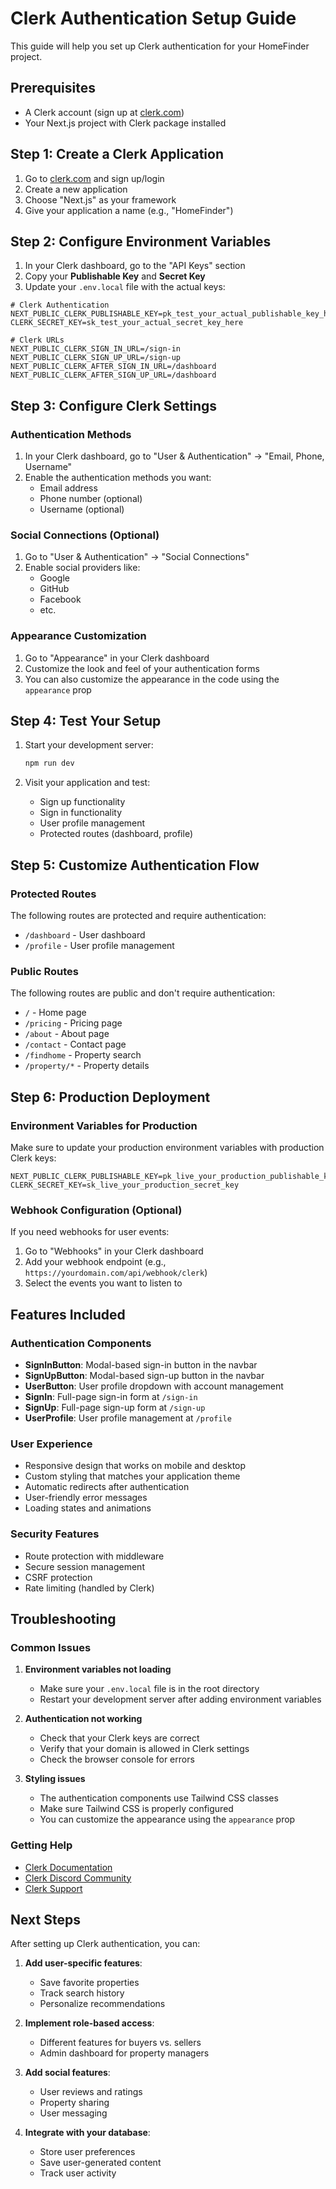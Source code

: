 # Clerk Authentication Setup Guide

This guide will help you set up Clerk authentication for your HomeFinder project.

## Prerequisites

- A Clerk account (sign up at [clerk.com](https://clerk.com))
- Your Next.js project with Clerk package installed

## Step 1: Create a Clerk Application

1. Go to [clerk.com](https://clerk.com) and sign up/login
2. Create a new application
3. Choose "Next.js" as your framework
4. Give your application a name (e.g., "HomeFinder")

## Step 2: Configure Environment Variables

1. In your Clerk dashboard, go to the "API Keys" section
2. Copy your **Publishable Key** and **Secret Key**
3. Update your `.env.local` file with the actual keys:

```env
# Clerk Authentication
NEXT_PUBLIC_CLERK_PUBLISHABLE_KEY=pk_test_your_actual_publishable_key_here
CLERK_SECRET_KEY=sk_test_your_actual_secret_key_here

# Clerk URLs
NEXT_PUBLIC_CLERK_SIGN_IN_URL=/sign-in
NEXT_PUBLIC_CLERK_SIGN_UP_URL=/sign-up
NEXT_PUBLIC_CLERK_AFTER_SIGN_IN_URL=/dashboard
NEXT_PUBLIC_CLERK_AFTER_SIGN_UP_URL=/dashboard
```

## Step 3: Configure Clerk Settings

### Authentication Methods
1. In your Clerk dashboard, go to "User & Authentication" → "Email, Phone, Username"
2. Enable the authentication methods you want:
   - Email address
   - Phone number (optional)
   - Username (optional)

### Social Connections (Optional)
1. Go to "User & Authentication" → "Social Connections"
2. Enable social providers like:
   - Google
   - GitHub
   - Facebook
   - etc.

### Appearance Customization
1. Go to "Appearance" in your Clerk dashboard
2. Customize the look and feel of your authentication forms
3. You can also customize the appearance in the code using the `appearance` prop

## Step 4: Test Your Setup

1. Start your development server:
   ```bash
   npm run dev
   ```

2. Visit your application and test:
   - Sign up functionality
   - Sign in functionality
   - User profile management
   - Protected routes (dashboard, profile)

## Step 5: Customize Authentication Flow

### Protected Routes
The following routes are protected and require authentication:
- `/dashboard` - User dashboard
- `/profile` - User profile management

### Public Routes
The following routes are public and don't require authentication:
- `/` - Home page
- `/pricing` - Pricing page
- `/about` - About page
- `/contact` - Contact page
- `/findhome` - Property search
- `/property/*` - Property details

## Step 6: Production Deployment

### Environment Variables for Production
Make sure to update your production environment variables with production Clerk keys:

```env
NEXT_PUBLIC_CLERK_PUBLISHABLE_KEY=pk_live_your_production_publishable_key
CLERK_SECRET_KEY=sk_live_your_production_secret_key
```

### Webhook Configuration (Optional)
If you need webhooks for user events:
1. Go to "Webhooks" in your Clerk dashboard
2. Add your webhook endpoint (e.g., `https://yourdomain.com/api/webhook/clerk`)
3. Select the events you want to listen to

## Features Included

### Authentication Components
- **SignInButton**: Modal-based sign-in button in the navbar
- **SignUpButton**: Modal-based sign-up button in the navbar
- **UserButton**: User profile dropdown with account management
- **SignIn**: Full-page sign-in form at `/sign-in`
- **SignUp**: Full-page sign-up form at `/sign-up`
- **UserProfile**: User profile management at `/profile`

### User Experience
- Responsive design that works on mobile and desktop
- Custom styling that matches your application theme
- Automatic redirects after authentication
- User-friendly error messages
- Loading states and animations

### Security Features
- Route protection with middleware
- Secure session management
- CSRF protection
- Rate limiting (handled by Clerk)

## Troubleshooting

### Common Issues

1. **Environment variables not loading**
   - Make sure your `.env.local` file is in the root directory
   - Restart your development server after adding environment variables

2. **Authentication not working**
   - Check that your Clerk keys are correct
   - Verify that your domain is allowed in Clerk settings
   - Check the browser console for errors

3. **Styling issues**
   - The authentication components use Tailwind CSS classes
   - Make sure Tailwind CSS is properly configured
   - You can customize the appearance using the `appearance` prop

### Getting Help

- [Clerk Documentation](https://clerk.com/docs)
- [Clerk Discord Community](https://discord.gg/clerk)
- [Clerk Support](https://clerk.com/support)

## Next Steps

After setting up Clerk authentication, you can:

1. **Add user-specific features**:
   - Save favorite properties
   - Track search history
   - Personalize recommendations

2. **Implement role-based access**:
   - Different features for buyers vs. sellers
   - Admin dashboard for property managers

3. **Add social features**:
   - User reviews and ratings
   - Property sharing
   - User messaging

4. **Integrate with your database**:
   - Store user preferences
   - Save user-generated content
   - Track user activity 